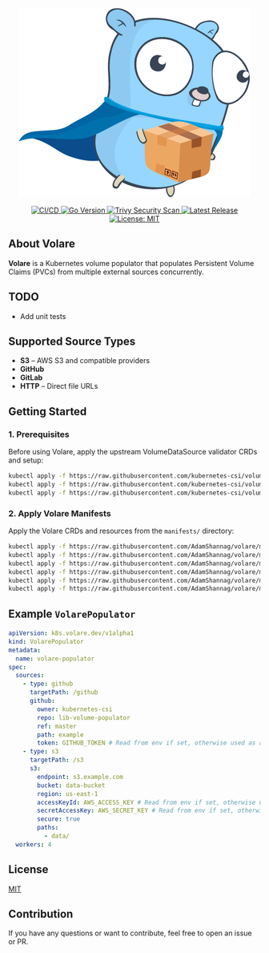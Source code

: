 <p align="center">
  <img src="assets/volare.png" alt="Volare logo" width="462" />
</p>

<p align="center">
  <a href="https://github.com/AdamShannag/volare/actions/workflows/build.yml">
    <img src="https://img.shields.io/github/actions/workflow/status/AdamShannag/volare/build.yml?branch=master&label=CI%2FCD&logo=github" alt="CI/CD">
  </a>
  <a href="https://github.com/AdamShannag/volare/blob/master/go.mod">
    <img src="https://img.shields.io/github/go-mod/go-version/AdamShannag/volare?logo=go" alt="Go Version">
  </a>
  <a href="https://github.com/AdamShannag/volare/actions/workflows/build.yml">
    <img src="https://img.shields.io/github/actions/workflow/status/AdamShannag/volare/build.yml?branch=master&label=Trivy%20Security%20Scan&logo=aquasec" alt="Trivy Security Scan">
  </a>
  <a href="https://github.com/AdamShannag/volare/releases/latest">
    <img src="https://img.shields.io/github/v/release/AdamShannag/volare?sort=semver" alt="Latest Release">
  </a>
  <a href="https://github.com/AdamShannag/volare/blob/master/LICENSE">
    <img src="https://img.shields.io/badge/License-MIT-yellow.svg" alt="License: MIT">
  </a>
</p>

## About Volare

**Volare** is a Kubernetes volume populator that populates Persistent Volume Claims (PVCs) from multiple external
sources concurrently.

## TODO

* Add unit tests

## Supported Source Types

- **S3** – AWS S3 and compatible providers
- **GitHub**
- **GitLab**
- **HTTP** – Direct file URLs

## Getting Started

### 1. Prerequisites

Before using Volare, apply the upstream VolumeDataSource validator CRDs and setup:

```bash
kubectl apply -f https://raw.githubusercontent.com/kubernetes-csi/volume-data-source-validator/v1.0.1/client/config/crd/populator.storage.k8s.io_volumepopulators.yaml
kubectl apply -f https://raw.githubusercontent.com/kubernetes-csi/volume-data-source-validator/v1.0.1/deploy/kubernetes/rbac-data-source-validator.yaml
kubectl apply -f https://raw.githubusercontent.com/kubernetes-csi/volume-data-source-validator/v1.0.1/deploy/kubernetes/setup-data-source-validator.yaml
````

### 2. Apply Volare Manifests

Apply the Volare CRDs and resources from the `manifests/` directory:

```bash
kubectl apply -f https://raw.githubusercontent.com/AdamShannag/volare/master/manifests/1.volarepopulators-crd.yaml
kubectl apply -f https://raw.githubusercontent.com/AdamShannag/volare/master/manifests/2.volumepopulator.yaml
kubectl apply -f https://raw.githubusercontent.com/AdamShannag/volare/master/manifests/3.volarepopulator.yaml
kubectl apply -f https://raw.githubusercontent.com/AdamShannag/volare/master/manifests/4.volare-controller.yaml
kubectl apply -f https://raw.githubusercontent.com/AdamShannag/volare/master/manifests/5.pvc.yaml
kubectl apply -f https://raw.githubusercontent.com/AdamShannag/volare/master/manifests/6.checker.yaml
```

## Example `VolarePopulator`

```yaml
apiVersion: k8s.volare.dev/v1alpha1
kind: VolarePopulator
metadata:
  name: volare-populator
spec:
  sources:
    - type: github
      targetPath: /github
      github:
        owner: kubernetes-csi
        repo: lib-volume-populator
        ref: master
        path: example
        token: GITHUB_TOKEN # Read from env if set, otherwise used as a raw string
    - type: s3
      targetPath: /s3
      s3:
        endpoint: s3.example.com
        bucket: data-bucket
        region: us-east-1
        accessKeyId: AWS_ACCESS_KEY # Read from env if set, otherwise used as a raw string
        secretAccessKey: AWS_SECRET_KEY # Read from env if set, otherwise used as a raw string
        secure: true
        paths:
          - data/
  workers: 4
```

## License

[MIT](LICENSE)

## Contribution

If you have any questions or want to contribute, feel free to open an issue or PR.
